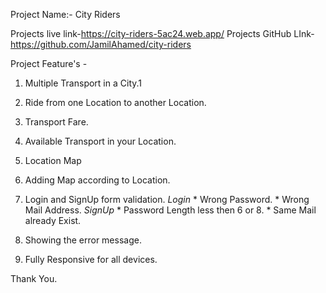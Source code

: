 Project Name:- City Riders

Projects live link-https://city-riders-5ac24.web.app/
Projects GitHub LInk-https://github.com/JamilAhamed/city-riders

Project Feature's -

 1. Multiple Transport in a City.1
2. Ride from one Location to another Location.
3. Transport Fare.
4. Available Transport in your Location.
5. Location Map
6. Adding Map according to Location.
7. Login and SignUp form validation.
    *Login*
        * Wrong Password.
        * Wrong Mail Address.
    *SignUp*
        * Password Length less then 6 or 8.
        * Same Mail already Exist.

8. Showing the error message.

9. Fully Responsive for all devices.

Thank You.

